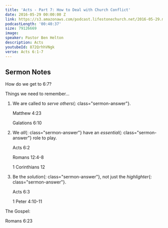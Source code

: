 ```yaml
---
title: 'Acts - Part 7: How to Deal with Church Conflict'
date: 2016-05-29 00:00:00 Z
link: https://s3.amazonaws.com/podcast.lifestonechurch.net/2016-05-29.mp3
podcastLength: '00:40:37'
size: 79126669
image:
speaker: Pastor Ben Helton
description: Acts
youtubeId: 872QrhhVNgk
verse: Acts 6:1-7
---
```


## Sermon Notes

How do we get to 6:7?

Things we need to remember...

1. We are called to *serve others*{: class="sermon-answer"}.

   Matthew 4:23

   Galations 6:10

2. We *all*{: class="sermon-answer"} have an *essential*{: class="sermon-answer"} role to play.

   Acts 6:2

   Romans 12:4-8

   1 Corinthians 12

3. Be the *solution*{: class="sermon-answer"}, not just the *highlighter*{: class="sermon-answer"}.

   Acts 6:3

   1 Peter 4:10-11

The Gospel:

Romans 6:23
